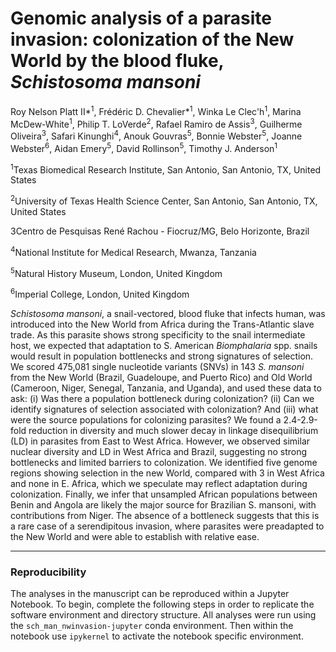 # Genomic analysis of a parasite invasion: colonization of the New World by the blood fluke, *Schistosoma mansoni* 

Roy Nelson Platt II*<sup>1</sup>, Frédéric D. Chevalier*<sup>1</sup>, Winka Le Clec'h<sup>1</sup>, Marina McDew-White<sup>1</sup>, Philip T. LoVerde<sup>2</sup>, Rafael Ramiro de Assis<sup>3</sup>, Guilherme 
Oliveira<sup>3</sup>, Safari Kinunghi<sup>4</sup>, Anouk Gouvras<sup>5</sup>, Bonnie Webster<sup>5</sup>, Joanne Webster<sup>6</sup>, Aidan Emery<sup>5</sup>, David Rollinson<sup>5</sup>, Timothy J. Anderson<sup>1</sup>

<sup>1</sup>Texas Biomedical Research Institute, San Antonio, San Antonio, TX, United States

<sup>2</sup>University of Texas Health Science Center, San Antonio, San Antonio, TX, United States

<suo>3</sup>Centro de Pesquisas René Rachou - Fiocruz/MG, Belo Horizonte, Brazil

<sup>4</sup>National Institute for Medical Research, Mwanza, Tanzania

<sup>5</sup>Natural History Museum, London, United Kingdom

<sup>6</sup>Imperial College, London, United Kingdom

*Schistosoma mansoni*, a snail-vectored, blood fluke that infects human, was introduced into the New World from Africa during the Trans-Atlantic slave trade. As this parasite shows strong specificity to the snail intermediate host, we expected that adaptation to S. American *Biomphalaria* spp. snails would result in population bottlenecks and strong signatures of selection. We scored 475,081 single nucleotide variants (SNVs) in 143 *S. mansoni* from the New World (Brazil, Guadeloupe, and Puerto Rico) and Old World (Cameroon, Niger, Senegal, Tanzania, and Uganda), and used these data to ask: (i) Was there a population bottleneck during colonization? (ii) Can we identify signatures of selection associated with colonization? And (iii) what were the source populations for colonizing parasites?  We found a 2.4-2.9-fold reduction in diversity and much slower decay in linkage disequilibrium (LD) in parasites from East to West Africa. However, we observed similar nuclear diversity and LD in West Africa and Brazil, suggesting no strong bottlenecks and limited barriers to colonization. We identified five genome regions showing selection in the new World, compared with 3 in West Africa and none in E. Africa, which we speculate may reflect adaptation during colonization. Finally, we infer that unsampled African populations between Benin and Angola are likely the major source for Brazilian S. mansoni, with contributions from Niger. The absence of a bottleneck suggests that this is a rare case of a serendipitous invasion, where parasites were preadapted to the New World and were able to establish with relative ease. 
 

---

### Reproducibility
The analyses in the manuscript can be reproduced within a Jupyter Notebook. To begin, complete the following steps in order to replicate the software environment and directory structure. All analyses were run using the 
`sch_man_nwinvasion-jupyter` conda environment.  Then within the notebook use `ipykernel` to activate the notebook specific environment.  

